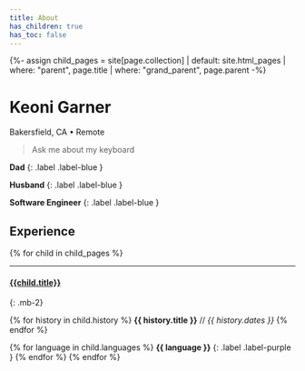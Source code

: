 ```yaml
---
title: About
has_children: true
has_toc: false
---
```

{%- assign child_pages = site[page.collection]
 | default: site.html_pages
 | where: "parent", page.title
 | where: "grand_parent", page.parent -%}

# Keoni Garner
Bakersfield, CA • Remote

> Ask me about my keyboard

**Dad**
{: .label .label-blue }

**Husband**
{: .label .label-blue }

**Software Engineer**
{: .label .label-blue }

<a href="mailto:keoni_garner@yahoo.com">
  <i class="lni lni-envelope fs-7"></i>
</a>
<a href="https://github.com/ObiWanKeoni">
  <i class="lni lni-github fs-7"></i>
</a>

## Experience

{% for child in child_pages %}
- - -
#### [{{child.title}}]({{child.url}})
{: .mb-2}

{% for history in child.history %}
**{{ history.title }}** // _{{ history.dates }}_
{% endfor %}

{% for language in child.languages %}
**{{ language }}**
{: .label .label-purple }
{% endfor %}
{% endfor %}